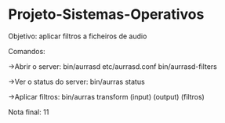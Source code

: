 # Projeto-Sistemas-Operativos
Objetivo: aplicar filtros a ficheiros de audio

Comandos: 

->Abrir o server: bin/aurrasd etc/aurrasd.conf bin/aurrasd-filters


->Ver o status do server: bin/aurras status


->Aplicar filtros: bin/aurras transform (input) (output) (filtros) 


Nota final: 11
